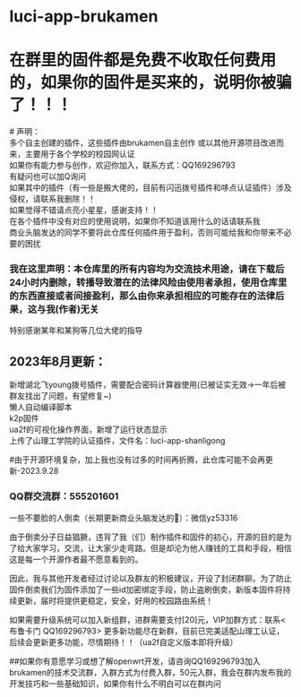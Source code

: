 # luci-app-brukamen
<h1>在群里的固件都是免费不收取任何费用的，如果你的固件是买来的，说明你被骗了！！！</h1>
# 声明：<br>
多个自主创建的插件，这些插件由brukamen自主创作 或以其他开源项目改进而来，主要用于各个学校的校园网认证<br>
如果你有能力参与创作，欢迎你加入，联系方式：QQ169296793<br>
有疑问也可以加Q询问<br>
如果其中的插件（有一些是搬大佬的，目前有闪迅拨号插件和哆点认证插件）涉及侵权，请联系我删除！！<br>
如果觉得不错请点亮小星星，感谢支持！！<br>
在各个插件中没有对应的使用说明，如果你不知道该用什么的话请联系我<br>
商业头脑发达的同学不要将此仓库任何插件用于盈利，否则可能给我和你带来不必要的困扰<br>
<h3>我在这里声明：本仓库里的所有内容均为交流技术用途，请在下载后24小时内删除，转播导致潜在的法律风险由使用者承担，使用仓库里的东西直接或者间接盈利，那么由你来承担相应的可能存在的法律后果，这与我(作者)无关</h3>
特别感谢某年和某狗等几位大佬的指导<br>

<h2>2023年8月更新：</h2>
新增湖北飞young拨号插件，需要配合密码计算器使用(已被证实无效→一年后被群友找出了问题，有望修复~)<br>
懒人自动编译脚本<br>
k2p固件<br>
ua2f的可视化操作界面，新增了运行状态显示<br>
上传了山理工学院的认证插件，文件名：luci-app-shanligong<br>

#由于开源环境复杂，加上我也没有过多的时间再折腾，此仓库可能不会再更新-2023.9.28
<h3>QQ群交流群：555201601</h3>
一些不要脸的人倒卖（长期更新商业头脑发达的🐶）：微信yz53316<br>

由于倒卖分子日益猖獗，违背了我（们）制作插件和固件的初心，开源的目的是为了给大家学习，交流，让大家少走弯路。但是却沦为他人赚钱的工具和手段，相信这是每一个开源作者最不愿意看到的。

因此，我与其他开发者经过讨论以及群友的积极建议，开设了封闭群聊。为了防止固件倒卖我们为固件添加了一些id加密绑定手段，防止盗刷倒卖，新版本固件将持续更新，届时将提供更稳定，安全，好用的校园路由系统！

如果需要升级系统可以加入新组群，进群需要支付[20]元，VIP加群方式：联系<布鲁卡门 QQ169296793> 更多新功能尽在新群，目前已完美适配山理工认证，后续会更新更多功能，尽情期待！！（ua2f自定义版本即将升级）

##如果你有意愿学习或想了解openwrt开发，请咨询QQ169296793加入brukamen的技术交流群，入群方式为付费入群，50元入群，我会在群内发布我的开发技巧和一些基础知识，如果你有什么不明白可以在群内问

